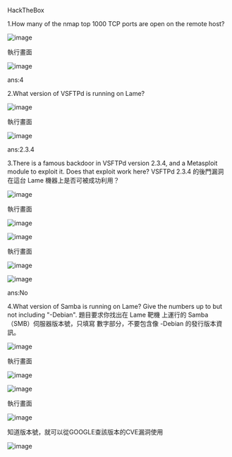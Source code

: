 HackTheBox

1.How many of the nmap top 1000 TCP ports are open on the remote host?

![image](https://github.com/user-attachments/assets/7a33649b-012d-4895-9da0-32f59dd6302d)

執行畫面

![image](https://github.com/user-attachments/assets/8d83f47a-87e8-48e8-8658-699d7c09fa08)

ans:4

2.What version of VSFTPd is running on Lame?

![image](https://github.com/user-attachments/assets/37503d04-baa6-4d9c-9a9b-000583c989a6)

執行畫面

![image](https://github.com/user-attachments/assets/fe00ac21-ba10-41cf-85d2-028db69fb7d0)

ans:2.3.4

3.There is a famous backdoor in VSFTPd version 2.3.4, and a Metasploit module to exploit it. Does that exploit work here?
  VSFTPd 2.3.4 的後門漏洞在這台 Lame 機器上是否可被成功利用？

  ![image](https://github.com/user-attachments/assets/dda3ede2-df54-4fde-9118-e1937bea4c48)

執行畫面

  ![image](https://github.com/user-attachments/assets/5bdf18ac-f39e-4bc8-95b2-bba98ef8a4a4)

  ![image](https://github.com/user-attachments/assets/6f6b9a00-1239-4e63-b2f8-ccde5d3d4ec4)

執行畫面

  ![image](https://github.com/user-attachments/assets/f838a785-b551-46e4-8646-dea137aee549)

  ![image](https://github.com/user-attachments/assets/ee3c085d-fb0b-4715-88bb-485743bf4ef9)

ans:No

4.What version of Samba is running on Lame? Give the numbers up to but not including "-Debian".
  題目要求你找出在 Lame 靶機 上運行的 Samba（SMB）伺服器版本號，只填寫 數字部分，不要包含像 -Debian 的發行版本資訊。

  ![image](https://github.com/user-attachments/assets/a50f0009-4268-41bd-802d-1dfc4cdc4e3f)
  
  執行畫面
  
  ![image](https://github.com/user-attachments/assets/fa70969f-aeff-4b76-9276-4c7ab9ab4ebe)

  ![image](https://github.com/user-attachments/assets/f0b951f0-3884-41aa-8aef-51feed9fba26)
  
  執行畫面 
  
  ![image](https://github.com/user-attachments/assets/3004d88e-1ee3-499b-ad98-d7fc5621d6f4)

知道版本號，就可以從GOOGLE查該版本的CVE漏洞使用

  ![image](https://github.com/user-attachments/assets/308c8dfc-1b0c-44b8-8485-245a85b0fbab)
  


  

  
